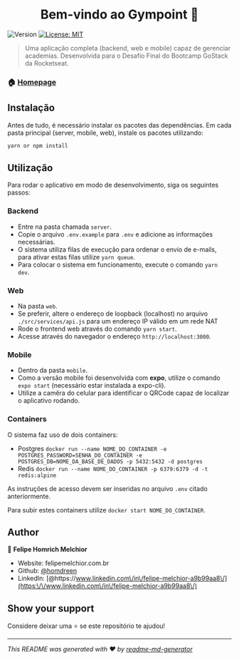 <h1 align="center">Bem-vindo ao Gympoint 👋</h1>
<p>
  <img alt="Version" src="https://img.shields.io/badge/version-1.0.0-blue.svg?cacheSeconds=2592000" />
  <a href="#" target="_blank">
    <img alt="License: MIT" src="https://img.shields.io/badge/License-MIT-yellow.svg" />
  </a>
</p>

> Uma aplicação completa (backend, web e mobile) capaz de gerenciar academias. Desenvolvida para o Desafio Final do Bootcamp GoStack da Rocketseat.

### 🏠 [Homepage](https://github.com/homdreen/Gympoint)

## Instalação

Antes de tudo, é necessário instalar os pacotes das dependências. Em cada pasta principal (server, mobile, web), instale os pacotes utilizando:

```sh
yarn or npm install
```

## Utilização

Para rodar o aplicativo em modo de desenvolvimento, siga os seguintes passos:

### Backend

- Entre na pasta chamada `server`.
- Copie o arquivo `.env.example` para `.env` e adicione as informações necessárias.
- O sistema utiliza filas de execução para ordenar o envio de e-mails, para ativar estas filas utilize `yarn queue`.
- Para colocar o sistema em funcionamento, execute o comando `yarn dev`.

### Web

- Na pasta `web`.
- Se preferir, altere o endereço de loopback (localhost) no arquivo `./src/services/api.js` para um endereço IP válido em um rede NAT
- Rode o frontend web através do comando `yarn start`.
- Acesse através do navegador o endereço `http://localhost:3000`.

### Mobile

- Dentro da pasta `mobile`.
- Como a versão mobile foi desenvolvida com **expo**, utilize o comando `expo start` (necessário estar instalada a expo-cli).
- Utilize a camêra do celular para identificar o QRCode capaz de localizar o aplicativo rodando.

### Containers

O sistema faz uso de dois containers:

- Postgres `docker run --name NOME_DO_CONTAINER -e POSTGRES_PASSWORD=SENHA_DO_CONTAINER -e POSTGRES_DB=NOME_DA_BASE_DE_DADOS -p 5432:5432 -d postgres`
- Redis `docker run --name NOME_DO_CONTAINER -p 6379:6379 -d -t redis:alpine`

As instruções de acesso devem ser inseridas no arquivo `.env` citado anteriormente.

Para subir estes containers utilize `docker start NOME_DO_CONTAINER`.

## Author

👤 **Felipe Homrich Melchior**

* Website: felipemelchior.com.br
* Github: [@homdreen](https://github.com/homdreen)
* LinkedIn: [@https:\/\/www.linkedin.com\/in\/felipe-melchior-a9b99aa8\/](https:\/\/www.linkedin.com\/in\/felipe-melchior-a9b99aa8\/)

## Show your support

Considere deixar uma ⭐️ se este repositório te ajudou!

***
_This README was generated with ❤️ by [readme-md-generator](https://github.com/kefranabg/readme-md-generator)_
